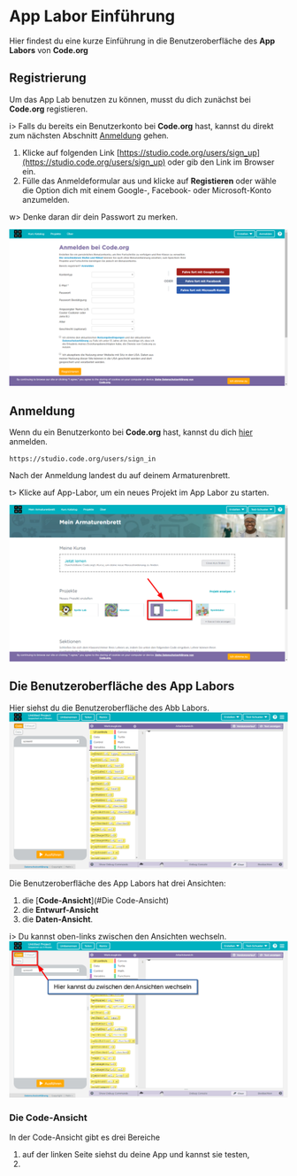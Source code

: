 # App Labor Einführung

Hier findest du eine kurze Einführung in die Benutzeroberfläche des **App Labors** von **Code.org**

## Registrierung
Um das App Lab benutzen zu können, musst du dich zunächst bei **Code.org** registieren.

i> Falls du bereits ein Benutzerkonto bei **Code.org** hast, kannst du direkt zum nächsten Abschnitt [Anmeldung](#Anmeldung) gehen.

1. Klicke auf folgenden Link [https://studio.code.org/users/sign_up](https://studio.code.org/users/sign_up) oder gib den Link im Browser ein.
2. Fülle das Anmeldeformular aus und klicke auf **Registieren** oder wähle die Option dich mit einem Google-, Facebook- oder Microsoft-Konto anzumelden.

w> Denke daran dir dein Passwort zu merken.

![Anmeldeformular von Code.org](img/Anmeldung_bei_Code.png "Anmeldeformular von Code.org")


## Anmeldung
Wenn du ein Benutzerkonto bei **Code.org** hast, kannst du dich [hier](https://studio.code.org/users/sign_in) anmelden.
```
https://studio.code.org/users/sign_in
```

Nach der Anmeldung landest du auf deinem Armaturenbrett.

t> Klicke auf App-Labor, um ein neues Projekt im App Labor zu starten.

![Armaturenbrett](img/Mein_Armaturenbrett.png)

## Die Benutzeroberfläche des App Labors

Hier siehst du die Benutzeroberfläche des Abb Labors.
![AppLab-Benutzeroberfläche - Code-Ansicht](img/AppLab_Code_Ansicht.png)

Die Benutzeroberfläche des App Labors hat drei Ansichten:
1. die [**Code-Ansicht**](#Die Code-Ansicht)
2. die **Entwurf-Ansicht**
3. die **Daten-Ansicht**.

i> Du kannst oben-links zwischen den Ansichten wechseln.
![AppLab-Benutzeroberfläche - Code-Ansicht mit Anmerkung: "Hier kannst du zwischen den Ansichten wechseln"](img/AppLab_Code_Ansicht_wechsel.png)

### Die Code-Ansicht

In der Code-Ansicht gibt es drei Bereiche
1. auf der linken Seite siehst du deine App und kannst sie testen,
2. 




